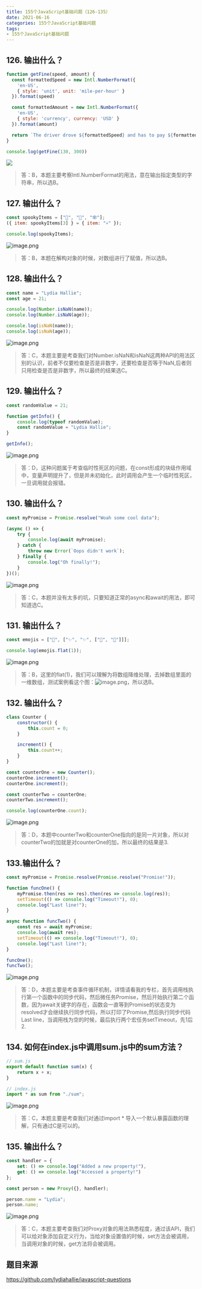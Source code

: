 ```yaml
---
title: 155个JavaScript基础问题（126-135）
date: 2021-06-16
categories: 155个JavaScript基础问题
tags: 
- 155个JavaScript基础问题
---
```

## 126. 输出什么？
```js
function getFine(speed, amount) {
  const formattedSpeed = new Intl.NumberFormat({
    'en-US',
    { style: 'unit', unit: 'mile-per-hour' }
  }).format(speed)

  const formattedAmount = new Intl.NumberFormat({
    'en-US',
    { style: 'currency', currency: 'USD' }
  }).format(amount)

  return `The driver drove ${formattedSpeed} and has to pay ${formattedAmount}`
}

console.log(getFine(130, 300))
```
![](https://img-blog.csdnimg.cn/img_convert/a78864c35b11375c5462bb91f85fbc78.png)
>答：B，本题主要考察Intl.NumberFormat的用法，意在输出指定类型的字符串，所以选B。

## 127. 输出什么？
```js
const spookyItems = ["👻", "🎃", "🕸"];
({ item: spookyItems[3] } = { item: "💀" });

console.log(spookyItems);
```
![image.png](https://img-blog.csdnimg.cn/img_convert/0d17026ae437386739fed2efcbdb6059.png)
>答：B，本题在解构对象的时候，对数组进行了赋值，所以选B。

## 128. 输出什么？
```js
const name = "Lydia Hallie";
const age = 21;

console.log(Number.isNaN(name));
console.log(Number.isNaN(age));

console.log(isNaN(name));
console.log(isNaN(age));
```
![image.png](https://img-blog.csdnimg.cn/img_convert/4cc66ecf0dad5ae7607fc3a2fe6f54c8.png)
>答：C，本题主要是考查我们对Number.isNaN和isNaN这两种API的用法区别的认识，前者不仅要检查是否是非数字，还要检查是否等于NaN,后者则只用检查是否是非数字，所以最终的结果选C。

## 129. 输出什么？
```js
const randomValue = 21;

function getInfo() {
	console.log(typeof randomValue);
	const randomValue = "Lydia Hallie";
}

getInfo();
```
![image.png](https://img-blog.csdnimg.cn/img_convert/58051682d5b142ab55914d434ae92e83.png)
>答：D，这种问题属于考查临时性死区的问题，在const形成的块级作用域中，变量声明提升了，但是并未初始化，此时调用会产生一个临时性死区，一旦调用就会报错。

## 130. 输出什么？
```js
const myPromise = Promise.resolve("Woah some cool data");

(async () => {
	try {
		console.log(await myPromise);
	} catch {
		throw new Error(`Oops didn't work`);
	} finally {
		console.log("Oh finally!");
	}
})();
```
![image.png](https://img-blog.csdnimg.cn/img_convert/8b92ed74f3db23688b0bd4809cbbb2a4.png)
>答：C，本题并没有太多的坑，只要知道正常的async和await的用法，即可知道选C。

## 131. 输出什么？
```js
const emojis = ["🥑", ["✨", "✨", ["🍕", "🍕"]]];

console.log(emojis.flat(1));
```
![image.png](https://img-blog.csdnimg.cn/img_convert/78dba2226619707b042be84a4e7ef844.png)
>答：B，这里的flat(1)，我们可以理解为将数组降维处理，去掉数组里面的一维数组，测试案例看这个图：![image.png](https://img-blog.csdnimg.cn/img_convert/67ceec46e935951babba60cee9d91b56.png)，所以选B。

## 132. 输出什么？
```js
class Counter {
	constructor() {
		this.count = 0;
	}

	increment() {
		this.count++;
	}
}

const counterOne = new Counter();
counterOne.increment();
counterOne.increment();

const counterTwo = counterOne;
counterTwo.increment();

console.log(counterOne.count);
```
![image.png](https://img-blog.csdnimg.cn/img_convert/5bb4e8a3e7e116bfcd49a3e6c9787118.png)
>答：D，本题中counterTwo和counterOne指向的是同一片对象，所以对counterTwo的加就是对counterOne的加，所以最终的结果是3.

## 133.输出什么？
```js
const myPromise = Promise.resolve(Promise.resolve("Promise!"));

function funcOne() {
	myPromise.then(res => res).then(res => console.log(res));
	setTimeout(() => console.log("Timeout!"), 0);
	console.log("Last line!");
}

async function funcTwo() {
	const res = await myPromise;
	console.log(await res);
	setTimeout(() => console.log("Timeout!"), 0);
	console.log("Last line!");
}

funcOne();
funcTwo();
```
![image.png](https://img-blog.csdnimg.cn/img_convert/db69c3fbe4598095a9cf51ad25fdb84b.png)
>答：D，本题主要是考查事件循环机制，详情请看我的专栏，首先调用栈执行第一个函数中的同步代码，然后微任务Promise，然后开始执行第二个函数，因为await关键字的存在，函数会一直等到Promise的状态变为resolved才会继续执行同步代码，所以打印了Promise,然后执行同步代码Last line，当调用栈为空的时候，最后执行两个宏任务setTimeout，先1后2.

## 134. 如何在index.js中调用sum.js中的sum方法？
```js
// sum.js
export default function sum(x) {
	return x + x;
}

// index.js
import * as sum from "./sum";
```
![image.png](https://img-blog.csdnimg.cn/img_convert/829a28e06b32a34eae1450b23a5b06c7.png)
>答：C，本题主要是考查我们对通过import * 导入一个默认暴露函数的理解，只有通过C是可以的。

## 135. 输出什么？
```js
const handler = {
	set: () => console.log("Added a new property!"),
	get: () => console.log("Accessed a property!")
};

const person = new Proxy({}, handler);

person.name = "Lydia";
person.name;
```
![image.png](https://img-blog.csdnimg.cn/img_convert/c2945693de32ee1b67600d9a50814417.png)
>答：C，本题主要考查我们对Proxy对象的用法熟悉程度，通过该API，我们可以给对象添加自定义行为，当给对象设置值的时候，set方法会被调用，当调用对象的时候，get方法将会被调用。

## 题目来源
https://github.com/lydiahallie/javascript-questions